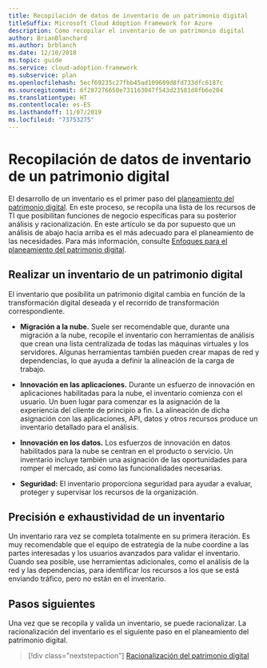 ```yaml
---
title: Recopilación de datos de inventario de un patrimonio digital
titleSuffix: Microsoft Cloud Adoption Framework for Azure
description: Cómo recopilar el inventario de un patrimonio digital
author: BrianBlanchard
ms.author: brblanch
ms.date: 12/10/2018
ms.topic: guide
ms.service: cloud-adoption-framework
ms.subservice: plan
ms.openlocfilehash: 5ecf69235c27fbb45ad109609d8fd733dfc6187c
ms.sourcegitcommit: 6f287276650e731163047f543d23581d8fb6e204
ms.translationtype: HT
ms.contentlocale: es-ES
ms.lasthandoff: 11/07/2019
ms.locfileid: "73753275"
---
```

# <a name="gather-inventory-data-for-a-digital-estate"></a>Recopilación de datos de inventario de un patrimonio digital

El desarrollo de un inventario es el primer paso del [planeamiento del patrimonio digital](./index.md). En este proceso, se recopila una lista de los recursos de TI que posibilitan funciones de negocio específicas para su posterior análisis y racionalización. En este artículo se da por supuesto que un análisis de abajo hacia arriba es el más adecuado para el planeamiento de las necesidades. Para más información, consulte [Enfoques para el planeamiento del patrimonio digital](./approach.md).

## <a name="take-inventory-of-a-digital-estate"></a>Realizar un inventario de un patrimonio digital

El inventario que posibilita un patrimonio digital cambia en función de la transformación digital deseada y el recorrido de transformación correspondiente.

- **Migración a la nube.**  Suele ser recomendable que, durante una migración a la nube, recopile el inventario con herramientas de análisis que crean una lista centralizada de todas las máquinas virtuales y los servidores. Algunas herramientas también pueden crear mapas de red y dependencias, lo que ayuda a definir la alineación de la carga de trabajo.

- **Innovación en las aplicaciones.** Durante un esfuerzo de innovación en aplicaciones habilitadas para la nube, el inventario comienza con el usuario. Un buen lugar para comenzar es la asignación de la experiencia del cliente de principio a fin. La alineación de dicha asignación con las aplicaciones, API, datos y otros recursos produce un inventario detallado para el análisis.

- **Innovación en los datos.** Los esfuerzos de innovación en datos habilitados para la nube se centran en el producto o servicio. Un inventario incluye también una asignación de las oportunidades para romper el mercado, así como las funcionalidades necesarias.

- **Seguridad:** El inventario proporciona seguridad para ayudar a evaluar, proteger y supervisar los recursos de la organización.

## <a name="accuracy-and-completeness-of-an-inventory"></a>Precisión e exhaustividad de un inventario

Un inventario rara vez se completa totalmente en su primera iteración. Es muy recomendable que el equipo de estrategia de la nube coordine a las partes interesadas y los usuarios avanzados para validar el inventario. Cuando sea posible, use herramientas adicionales, como el análisis de la red y las dependencias, para identificar los recursos a los que se está enviando tráfico, pero no están en el inventario.

## <a name="next-steps"></a>Pasos siguientes

Una vez que se recopila y valida un inventario, se puede racionalizar. La racionalización del inventario es el siguiente paso en el planeamiento del patrimonio digital.

> [!div class="nextstepaction"]
> [Racionalización del patrimonio digital](./rationalize.md)
